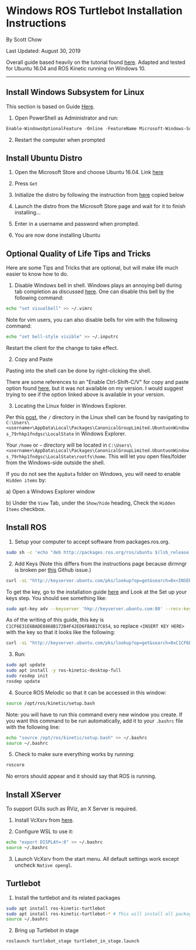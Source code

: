 # Windows ROS Turtlebot Installation Instructions

By Scott Chow

Last Updated: August 30, 2019

Overall guide based heavily on the tutorial found [here](https://janbernloehr.de/2017/06/10/ros-windows).
Adapted and tested for Ubuntu 16.04 and ROS Kinetic running on Windows 10.

---

## Install Windows Subsystem for Linux

This section is based on Guide [Here](https://docs.microsoft.com/en-us/windows/wsl/install-win10).

1. Open PowerShell as Administrator and run: 

```Powershell
Enable-WindowsOptionalFeature -Online -FeatureName Microsoft-Windows-Subsystem-Linux
```

2. Restart the computer when prompted

## Install Ubuntu Distro

1. Open the Microsoft Store and choose Ubuntu 16.04. Link [here](https://www.microsoft.com/store/apps/9pjn388hp8c9)

2. Press `Get`

3. Initialize the distro by following the instruction from [here](https://docs.microsoft.com/en-us/windows/wsl/initialize-distro) copied below

4. Launch the distro from the Microsoft Store page and wait for it to finish installing...

5. Enter in a username and password when prompted.

6. You are now done installing Ubuntu

## Optional Quality of Life Tips and Tricks

Here are some Tips and Tricks that are optional, but will make life much easier to know how to do.

1. Disable Windows bell in shell. Windows plays an annoying bell during tab completion as discussed [here](https://github.com/Microsoft/WSL/issues/715#issuecomment-344888457). One can disable this bell by the following command:

```bash
echo "set visualbell" >> ~/.vimrc
```

Note for vim users, you can also disable bells for vim with the following command:

```bash
echo "set bell-style visible" >> ~/.inputrc
```

Restart the client for the change to take effect.

2. Copy and Paste

Pasting into the shell can be done by right-clicking the shell. 

There are some references to an "Enable Ctrl-Shift-C/V" for copy and paste option found [here](https://devblogs.microsoft.com/commandline/copy-and-paste-arrives-for-linuxwsl-consoles/), but it was not available on my version. I would suggest trying to see if the option linked above is available in your version.

3. Locating the Linux folder in Windows Explorer. 

Per this [post](https://askubuntu.com/questions/759880/where-is-the-ubuntu-file-system-root-directory-in-windows-subsystem-for-linux-an), the `/` directory in the Linux shell can be found by navigating to `C:\Users\<username>\AppData\Local\Packages\CanonicalGroupLimited.UbuntuonWindows_79rhkp1fndgsc\LocalState` in Windows Explorer. 

Your `/home` or `~` directory will be located in `C:\Users\<username>\AppData\Local\Packages\CanonicalGroupLimited.UbuntuonWindows_79rhkp1fndgsc\LocalState\rootfs\home`. This will let you open files/folder from the Windows-side outside the shell.

If you do not see the `AppData` folder on Windows, you will need to enable `Hidden items` by:

a) Open a Windows Explorer window

b) Under the `View` Tab, under the `Show/hide` heading,  Check the `Hidden Items` checkbox.


## Install ROS

1. Setup your computer to accept software from packages.ros.org. 

```bash
sudo sh -c 'echo "deb http://packages.ros.org/ros/ubuntu $(lsb_release -sc) main" > /etc/apt/sources.list.d/ros-latest.list'
```


2. Add Keys (Note this differs from the instructions page because dirmngr is broken per [this](https://github.com/Microsoft/WSL/issues/3286) Github issue.)

```bash
curl -sL "http://keyserver.ubuntu.com/pks/lookup?op=get&search=0x<INSERT KEY HERE>"  | sudo apt-key add

```

To get the key, go to the installation guide [here](http://wiki.ros.org/kinetic/Installation/Ubuntu) and Look at the Set up your keys step. You should see something like:

```bash
sudo apt-key adv --keyserver 'hkp://keyserver.ubuntu.com:80' --recv-key C1CF6E31E6BADE8868B172B4F42ED6FBAB17C654
```

As of the writing of this guide, this key is `C1CF6E31E6BADE8868B172B4F42ED6FBAB17C654`, so replace `<INSERT KEY HERE>` with the key so that it looks like the following:

```bash
curl -sL "http://keyserver.ubuntu.com/pks/lookup?op=get&search=0xC1CF6E31E6BADE8868B172B4F42ED6FBAB17C654"  | sudo apt-key add
```

3. Run:
```bash
sudo apt update
sudo apt install -y ros-kinetic-desktop-full
sudo rosdep init
rosdep update
```

4. Source ROS Melodic so that it can be accessed in this window:

```bash
source /opt/ros/kinetic/setup.bash
```

Note: you will have to run this command every new window you create. If you want this command to be run automatically, add it to your `.bashrc` file with the following line:

```bash
echo "source /opt/ros/kinetic/setup.bash" >> ~/.bashrc
source ~/.bashrc
```

5. Check to make sure everything works by running:
```bash
roscore
```
No errors should appear and it should say that ROS is running.

## Install XServer

To support GUIs such as RViz, an X Server is required.

1. Install VcXsrv from [here](https://sourceforge.net/projects/vcxsrv/).

2. Configure WSL to use it:

```bash
echo "export DISPLAY=:0" >> ~/.bashrc
source ~/.bashrc
```

3. Launch VcXsrv from the start menu. All default settings work except uncheck `Native opengl`.

## Turtlebot

1. Install the turtlebot and its related packages
```bash
sudo apt install ros-kinetic-turtlebot
sudo apt install ros-kinetic-turtlebot-* # This will install all packages, you may only need a subset.
source ~/.bashrc
```

2. Bring up Turtlebot in stage
```bash
roslaunch turtlebot_stage turtlebot_in_stage.launch
```
